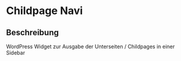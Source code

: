 Childpage Navi
=========

## Beschreibung
WordPress Widget zur Ausgabe der Unterseiten / Childpages in einer Sidebar